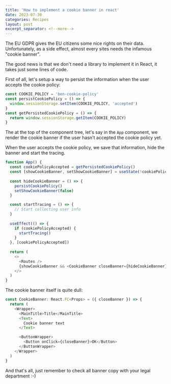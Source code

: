 ```yaml
---
title: 'How to implement a cookie banner in react'
date: 2023-07-30
categories: Recipes
layout: post
excerpt_separator: <!--more-->
---
```


The EU GDPR gives the EU citizens some nice rights on their data. Unfortunately, as a side effect, almost every sites needs the infamous "cookie banner". 

The good news is that we don't need a library to implement it in React, it takes just some lines of code.

<!--more-->

First of all, let's setup a way to persist the information when the user accepts the cookie policy:

```javascript
const COOKIE_POLICY = 'ben-cookie-policy'
const persistCookiePolicy = () => {
  window.sessionStorage.setItem(COOKIE_POLICY, 'accepted')
}
const getPersistedCookiePolicy = () => {
  return window.sessionStorage.getItem(COOKIE_POLICY)
}
```

The at the top of the component tree, let's say in the `App` component, we render the cookie banner if the user hasn't accepted the cookie policy  yet. 

When the user accepts the cookie policy, we save that information, hide the banner and start the tracing. 

```javascript
function App() {
  const cookiePolicyAccepted = getPersistedCookiePolicy()
  const [showCookieBanner, setShowCookieBanner] = useState(!cookiePolicyAccepted)
  
  const hideCookieBanner = () => {
    persistCookiePolicy()
    setShowCookieBanner(false)
  }

  const startTracing = () => {
    // Start collecting user info
  }
  
  useEffect(() => {
    if (cookiePolicyAccepted) {
      startTracing()
    }
  }, [cookiePolicyAccepted])
  
  return (
    <>
      <Routes />
      {showCookieBanner && <CookieBanner closeBanner={hideCookieBanner} />}
    </>
  )
}
```

The cookie banner itself is quite dull:

```javascript
const CookieBanner: React.FC<Props> = ({ closeBanner }) => {
  return (
    <Wrapper>
      <MainTitle>Title</MainTitle>
      <Text>
        Cookie banner text
      </Text>

      <ButtonWrapper>
        <Button onClick={closeBanner}>OK</Button>
      </ButtonWrapper>
    </Wrapper>
  )
}
```

And that's all, just remember to check all banner copy with your legal department :-)
